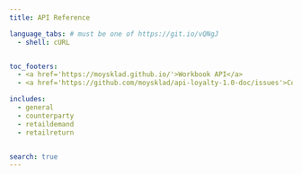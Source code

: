 ```yaml
---
title: API Reference

language_tabs: # must be one of https://git.io/vQNgJ
  - shell: cURL


toc_footers:
  - <a href='https://moysklad.github.io/'>Workbook API</a>
  - <a href='https://github.com/moysklad/api-loyalty-1.0-doc/issues'>Сообщите об ошибке</a>

includes:
  - general
  - counterparty
  - retaildemand
  - retailreturn


search: true
---
```

